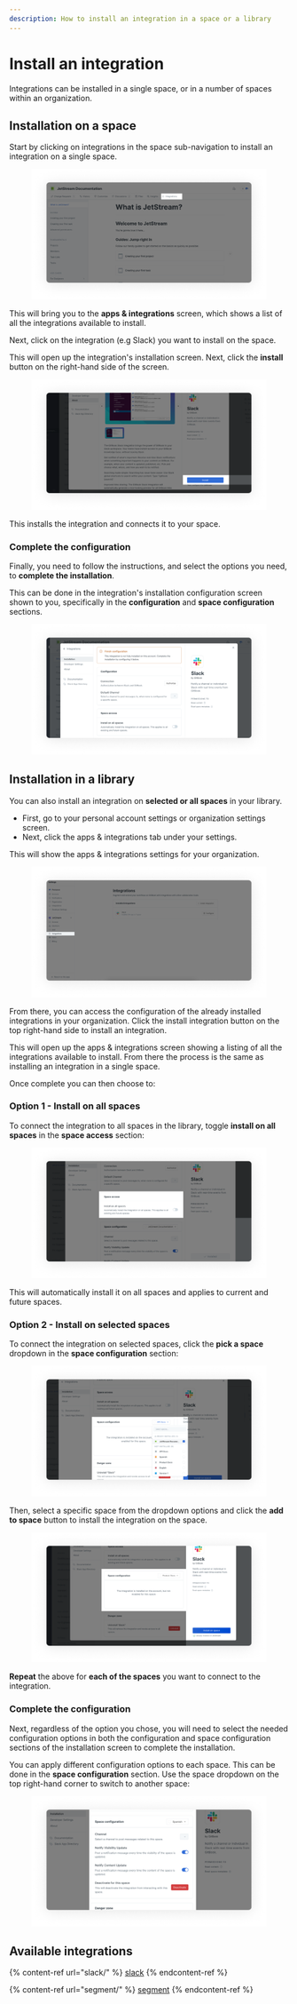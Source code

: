 ```yaml
---
description: How to install an integration in a space or a library
---
```


# Install an integration

Integrations can be installed in a single space, or in a number of spaces within an organization.

## Installation on a space

Start by clicking on integrations in the space sub-navigation to install an integration on a single space.

<figure><img src="../../.gitbook/assets/Install integration.png" alt=""><figcaption></figcaption></figure>

This will bring you to the **apps & integrations** screen, which shows a list of all the integrations available to install.&#x20;

Next, click on the integration (e.g Slack) you want to install on the space.

This will open up the integration's installation screen. Next, click the **install** button on the right-hand side of the screen.&#x20;

<figure><img src="../../.gitbook/assets/Install integration button.png" alt=""><figcaption></figcaption></figure>

This installs the integration and connects it to your space.

### Complete the configuration

Finally, you need to follow the instructions, and select the options you need, to **complete the installation**.

This can be done in the integration's installation configuration screen shown to you, specifically in the **configuration** and **space configuration** sections.

<figure><img src="../../.gitbook/assets/Finish the configuration.png" alt=""><figcaption></figcaption></figure>

## Installation in a library

You can also install an integration on **selected or all spaces** in your library.&#x20;

* First, go to your personal account settings or organization settings screen.
* Next, click the apps & integrations tab under your settings.

This will show the apps & integrations settings for your organization.

<figure><img src="../../.gitbook/assets/Installation in a library.png" alt=""><figcaption></figcaption></figure>

From there, you can access the configuration of the already installed integrations in your organization. Click the install integration button on the top right-hand side to install an integration.

This will open up the apps & integrations screen showing a listing of all the integrations available to install. From there the process is the same as installing an integration in a single space.&#x20;

Once complete you can then choose to:

### Option 1 - Install on all spaces

To connect the integration to all spaces in the library, toggle **install on all spaces** in the **space access** section:

<figure><img src="../../.gitbook/assets/Install on all spaces.png" alt=""><figcaption></figcaption></figure>

This will automatically install it on all spaces and applies to current and future spaces.

### Option 2 - Install on selected spaces

To connect the integration on selected spaces, click the **pick a space** dropdown in the **space configuration** section:

<figure><img src="../../.gitbook/assets/Install on selected spaces (2).png" alt=""><figcaption></figcaption></figure>

Then, select a specific space from the dropdown options and click the **add to space** button to install the integration on the space.

<figure><img src="../../.gitbook/assets/Install integration on selected space.png" alt=""><figcaption></figcaption></figure>

**Repeat** the above for **each of the spaces** you want to connect to the integration.

### Complete the configuration

Next, regardless of the option you chose, you will need to select the needed configuration options in both the configuration and space configuration sections of the installation screen to complete the installation.

You can apply different configuration options to each space. This can be done in the **space configuration** section. Use the space dropdown on the top right-hand corner to switch to another space:

<figure><img src="../../.gitbook/assets/Space configuration (4).png" alt=""><figcaption></figcaption></figure>

## Available integrations

{% content-ref url="slack/" %}
[slack](slack/)
{% endcontent-ref %}

{% content-ref url="segment/" %}
[segment](segment/)
{% endcontent-ref %}
